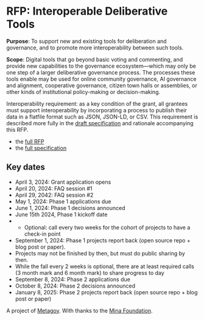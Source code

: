 # RFP: Interoperable Deliberative Tools

**Purpose**: To support new and existing tools for deliberation and governance, and to promote more interoperability between such tools.

**Scope**: Digital tools that go beyond basic voting and commenting, and provide new capabilities to the governance ecosystem—which may only be one step of a larger deliberative governance process. The processes these tools enable may be used for online community governance, AI governance and alignment, cooperative governance, citizen town halls or assemblies, or other kinds of institutional policy-making or decision-making.

Interoperability requirement: as a key condition of the grant, all grantees must support interoperability by incorporating a process to publish their data in a flatfile format such as JSON, JSON-LD, or CSV. This requirement is described more fully in the [draft specification](https://docs.google.com/document/d/1G-2OVyJIvVTcQLPCg_mA3UzohSGZUm9dHPyWKwK4LlA/edit) and rationale accompanying this RFP.

- the [full RFP](https://docs.google.com/document/d/1G-2OVyJIvVTcQLPCg_mA3UzohSGZUm9dHPyWKwK4LlA/edit)
- the [full specification](https://docs.google.com/document/d/1px14n1qSKdsaqzUeKLfudEZ7LX0nvED09q2guGbRFY0/edit)

## Key dates
- April 3, 2024: Grant application opens
- April 20, 2024: FAQ session #1
- April 29, 2042: FAQ session #2
- May 1, 2024: Phase 1 applications due
- June 1, 2024: Phase 1 decisions announced
- June 15th 2024, Phase 1 kickoff date
- - Optional: call every two weeks for the cohort of projects to have a check-in point
- September 1, 2024: Phase 1 projects report back (open source repo + blog post or paper). 
- Projects may not be finished by then, but must do public sharing by then.
- While the fall every 2 weeks is optional, there are at least required calls (3 month mark and 6 month mark) to share progress to day
- September 8, 2024: Phase 2 applications due
- October 8, 2024: Phase 2 decisions announced
- January 8, 2025: Phase 2 projects report back (open source repo + blog post or paper)

A project of [Metagov](metagov.org). With thanks to the [Mina Foundation](https://www.minafoundation.com/).
